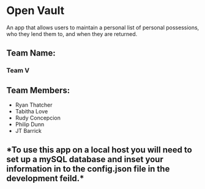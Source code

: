 # Open Vault
An app that allows users to maintain a personal list of personal possessions, who they lend them to, and when they are returned.

## Team Name:
### Team V

## Team Members:
* Ryan Thatcher
* Tabitha Love
* Rudy Concepcion
* Philip Dunn
* JT Barrick

## \*To use this app on a local host you will need to set up a mySQL database and inset your information in to the config.json file in the development feild.\*